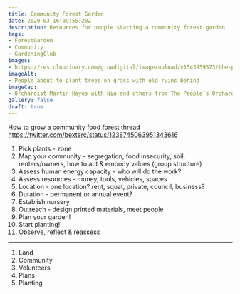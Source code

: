 ```yaml
---
title: Community Forest Garden
date: 2020-03-16T09:55:28Z
description: Resources for people starting a community forest garden.
tags: 
- ForestGarden
- Community
- GardeningClub
images: 
- https://res.cloudinary.com/growdigital/image/upload/v1543959573/the-peoples-orchard-39482524460.jpg
imageAlt:
- People about to plant trees on grass with old ruins behind
imageCap:
- Orchardist Martin Hayes with Nia and others from The People’s Orchard, a fine example of community based tree planting
gallery: false
draft: true
---
```


How to grow a community food forest thread
https://twitter.com/bexterc/status/1238745063951343616

1. Pick plants - zone
2. Map your community - segregation, food insecurity, soil, renters/owners, how to act & embody values (group structure)
3. Assess human energy capacity - who will do the work?
4. Assess resources - money, tools, vehicles, spaces
5. Location - one location? rent, squat, private, council, business?
6. Duration - permanent or annual event?
7. Establish nursery 
8. Outreach - design printed materials, meet people
9. Plan your garden!
10. Start planting! 
11. Observe, reflect & reassess

---

1. Land
2. Community
3. Volunteers
4. Plans
5. Planting
